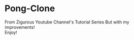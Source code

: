 # Pong-Clone
 From Zigurous Youtube Channel's Tutorial Series 
But with my improvements!  
Enjoy!  
